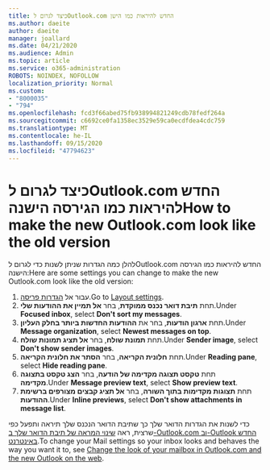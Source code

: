 ```yaml
---
title: כיצד לגרום לOutlook.com החדש להיראות כמו הישן
ms.author: daeite
author: daeite
manager: joallard
ms.date: 04/21/2020
ms.audience: Admin
ms.topic: article
ms.service: o365-administration
ROBOTS: NOINDEX, NOFOLLOW
localization_priority: Normal
ms.custom:
- "8000035"
- "794"
ms.openlocfilehash: fcd3f66abed75fb938994821249cdb78fedf264a
ms.sourcegitcommit: c6692ce0fa1358ec3529e59ca0ecdfdea4cdc759
ms.translationtype: MT
ms.contentlocale: he-IL
ms.lasthandoff: 09/15/2020
ms.locfileid: "47794623"
---
```

# <a name="how-to-make-the-new-outlookcom-look-like-the-old-version"></a><span data-ttu-id="eb43d-102">כיצד לגרום לOutlook.com החדש להיראות כמו הגירסה הישנה</span><span class="sxs-lookup"><span data-stu-id="eb43d-102">How to make the new Outlook.com look like the old version</span></span>

<span data-ttu-id="eb43d-103">להלן כמה הגדרות שניתן לשנות כדי לגרום לOutlook.com החדש להיראות כמו הגירסה הישנה:</span><span class="sxs-lookup"><span data-stu-id="eb43d-103">Here are some settings you can change to make the new Outlook.com look like the old version:</span></span>

1. <span data-ttu-id="eb43d-104">עבור אל [הגדרות פריסה](https://outlook.live.com/mail/options/mail/layout).</span><span class="sxs-lookup"><span data-stu-id="eb43d-104">Go to [Layout settings](https://outlook.live.com/mail/options/mail/layout).</span></span>
1. <span data-ttu-id="eb43d-105">תחת **תיבת דואר נכנס ממוקדת**, בחר **אל תמיין את ההודעות שלי**.</span><span class="sxs-lookup"><span data-stu-id="eb43d-105">Under **Focused inbox**, select **Don't sort my messages**.</span></span>
1. <span data-ttu-id="eb43d-106">תחת **ארגון הודעות**, בחר את **ההודעות החדשות ביותר בחלק העליון**.</span><span class="sxs-lookup"><span data-stu-id="eb43d-106">Under **Message organization**, select **Newest messages on top**.</span></span>
1. <span data-ttu-id="eb43d-107">תחת **תמונת שולח**, בחר **אל תציג תמונות שולח**.</span><span class="sxs-lookup"><span data-stu-id="eb43d-107">Under **Sender image**, select **Don't show sender images**.</span></span>
1. <span data-ttu-id="eb43d-108">תחת **חלונית הקריאה**, בחר **הסתר את חלונית הקריאה**.</span><span class="sxs-lookup"><span data-stu-id="eb43d-108">Under **Reading pane**, select **Hide reading pane**.</span></span>
1. <span data-ttu-id="eb43d-109">תחת **טקסט תצוגה מקדימה של הודעה**, בחר **הצג טקסט בתצוגה מקדימה**.</span><span class="sxs-lookup"><span data-stu-id="eb43d-109">Under **Message preview text**, select **Show preview text**.</span></span>
1. <span data-ttu-id="eb43d-110">תחת **תצוגות מקדימות בתוך השורה**, בחר **אל תציג קבצים מצורפים ברשימת ההודעות**.</span><span class="sxs-lookup"><span data-stu-id="eb43d-110">Under **Inline previews**, select **Don't show attachments in message list**.</span></span>

<span data-ttu-id="eb43d-111">כדי לשנות את הגדרות הדואר שלך כך שתיבת הדואר הנכנס שלך תיראה ותפעל כפי שרצית, ראה [שינוי המראה של תיבת הדואר שלך ב-Outlook.com וב-Outlook החדש באינטרנט](https://support.office.com/article/b41c2ecb-f23c-42b3-b7f8-659646d5e58c?wt.mc_id=Office_Outlook_com_Alchemy).</span><span class="sxs-lookup"><span data-stu-id="eb43d-111">To change your Mail settings so your inbox looks and behaves the way you want it to, see [Change the look of your mailbox in Outlook.com and the new Outlook on the web](https://support.office.com/article/b41c2ecb-f23c-42b3-b7f8-659646d5e58c?wt.mc_id=Office_Outlook_com_Alchemy).</span></span>